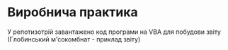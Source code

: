 # Виробнича практика
У репотизотрій завантажено код програми на VBA для побудови звіту (Глобинський м'сокомбнат - приклад звіту)
